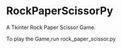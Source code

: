 # RockPaperScissorPy
A Tkinter Rock Paper Scissor Game.

To play the Game,run rock_paper_scissor.py
